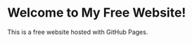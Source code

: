 <!DOCTYPE html>
<html lang="en">
<head>
    <meta charset="UTF-8">
    <meta name="viewport" content="width=device-width, initial-scale=1.0">
    <title>My Awesome Website</title>
</head>
<body>
    <h1>Welcome to My Free Website!</h1>
    <p>This is a free website hosted with GitHub Pages.</p>
</body>
</html>
